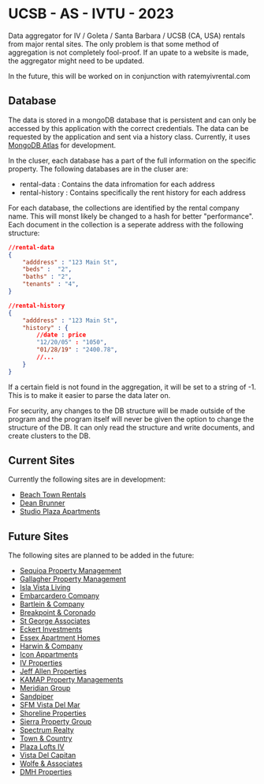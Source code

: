 # UCSB - AS - IVTU - 2023 

Data aggregator for IV / Goleta / Santa Barbara / UCSB (CA, USA) rentals from major rental sites.
The only problem is that some method of aggregation is not completely fool-proof. If an upate
to a website is made, the aggregator might need to be updated.

In the future, this will be worked on in conjunction with ratemyivrental.com

## Database

The data is stored in a mongoDB database that is persistent and can only be accessed by this 
application with the correct credentials. The data can be requested by the application and
sent via a history class. Currently, it uses [MongoDB Atlas](https://cloud.mongodb.com/v2/) for development.

In the cluser, each database has a part of the full information on the specific property. The following databases 
are in the cluser are:
* rental-data : Contains the data infromation for each address
* rental-history : Contains specifically the rent history for each address

For each database, the collections are identified by the rental company name. This will monst likely be changed to a hash
for better "performance". Each document in the collection is a seperate address with the following structure:

```json
//rental-data
{
    "adddress" : "123 Main St",
    "beds" :  "2",
    "baths" : "2",
    "tenants" : "4",
}
```

```json
//rental-history
{
    "adddress" : "123 Main St",
    "history" : {
        //date : price
        "12/20/05" : "1050",
        "01/28/19" : "2400.78",
        //...
    }
}
```

If a certain field is not found in the aggregation, it will be set to a string of -1. This is to make it easier to
parse the data later on.

For security, any changes to the DB structure will be made outside of the program and the program itself will never be given 
the option to change the structure of the DB. It can only read the structure and write documents, and create clusters to the DB.

## Current Sites

Currently the following sites are in development:
* [Beach Town Rentals](https://www.beachtownrentals.com/)
* [Dean Brunner](https://www.deanbrunner.com/)
* [Studio Plaza Apartments](https://www.studioplazaapts.com/)

## Future Sites

The following sites are planned to be added in the future:
* [Sequioa Property Management](https://sequoiapropertiesonline.com/)
* [Gallagher Property Management](https://www.gpmproperties.com/)
* [Isla Vista Living](http://www.islavistaliving.com/index.html)
* [Embarcardero Company](https://www.embarcaderorentals.com/index.html)
* [Bartlein & Company](https://www.bartlein.com/)
* [Breakpoint & Coronado](https://www.breakpointeandcoronado.com/)
* [St George Associates](https://www.stgeorgeassociates.com/)
* [Eckert Investments](https://www.centralcoastrentals.com/)
* [Essex Apartment Homes](https://www.essexapartmenthomes.com/)
* [Harwin & Company](https://www.harwincosb.com/)
* [Icon Appartments](https://www.iconapts.com/)
* [IV Properties](https://www.ivproperties.com/)
* [Jeff Allen Properties](https://www.jeffallenproperties.com/)
* [KAMAP Property Managements](https://www.kamap.net/)
* [Meridian Group](https://meridiangrouprem.com/)
* [Sandpiper](http://www.sandpiperpropertymanagement.com/index.php)
* [SFM Vista Del Mar](https://www.sfmvdm.com/welcome/)
* [Shoreline Properties](https://www.sbrealty.com/)
* [Sierra Property Group](https://sierrapropsb.com/)
* [Spectrum Realty](https://www.spectrumrealty.com/)
* [Town & Country](https://www.townncountry-realty.com/)
* [Plaza Lofts IV](http://www.plazaloftsiv.com/)
* [Vista Del Capitan](http://www.vistadelcapitan.com/wordpress/)
* [Wolfe & Associates](https://www.rlwa.com/)
* [DMH Properties](https://www.dmhproperties.net/)